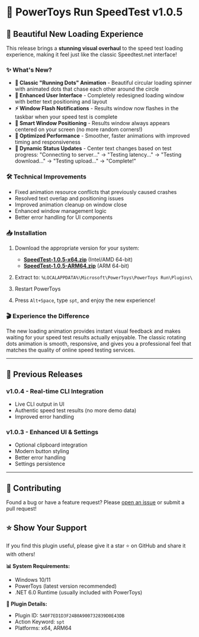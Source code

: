 # 🚀 PowerToys Run SpeedTest v1.0.5

## 🎨 Beautiful New Loading Experience

This release brings a **stunning visual overhaul** to the speed test loading experience, making it feel just like the classic Speedtest.net interface!

### ✨ What's New?

- **🎯 Classic "Running Dots" Animation** - Beautiful circular loading spinner with animated dots that chase each other around the circle
- **📱 Enhanced User Interface** - Completely redesigned loading window with better text positioning and layout
- **⚡ Window Flash Notifications** - Results window now flashes in the taskbar when your speed test is complete
- **🎯 Smart Window Positioning** - Results window always appears centered on your screen (no more random corners!)
- **🔧 Optimized Performance** - Smoother, faster animations with improved timing and responsiveness
- **💫 Dynamic Status Updates** - Center text changes based on test progress: "Connecting to server..." → "Testing latency..." → "Testing download..." → "Testing upload..." → "Complete!"

### 🛠️ Technical Improvements

- Fixed animation resource conflicts that previously caused crashes
- Resolved text overlap and positioning issues
- Improved animation cleanup on window close
- Enhanced window management logic
- Better error handling for UI components

### 📥 Installation

1. Download the appropriate version for your system:
   - **[SpeedTest-1.0.5-x64.zip](https://github.com/ruslanlap/PowerToysRun-SpeedTest/releases/download/v1.0.5/SpeedTest-1.0.5-x64.zip)** (Intel/AMD 64-bit)
   - **[SpeedTest-1.0.5-ARM64.zip](https://github.com/ruslanlap/PowerToysRun-SpeedTest/releases/download/v1.0.5/SpeedTest-1.0.5-ARM64.zip)** (ARM 64-bit)

2. Extract to: `%LOCALAPPDATA%\Microsoft\PowerToys\PowerToys Run\Plugins\`
3. Restart PowerToys
4. Press `Alt+Space`, type `spt`, and enjoy the new experience!

### 🎬 Experience the Difference

The new loading animation provides instant visual feedback and makes waiting for your speed test results actually enjoyable. The classic rotating dots animation is smooth, responsive, and gives you a professional feel that matches the quality of online speed testing services.

---

## 🔄 Previous Releases

### v1.0.4 - Real-time CLI Integration
- Live CLI output in UI
- Authentic speed test results (no more demo data)
- Improved error handling

### v1.0.3 - Enhanced UI & Settings
- Optional clipboard integration
- Modern button styling
- Better error handling
- Settings persistence

---

## 🤝 Contributing

Found a bug or have a feature request? Please [open an issue](https://github.com/ruslanlap/PowerToysRun-SpeedTest/issues) or submit a pull request!

## ⭐ Show Your Support

If you find this plugin useful, please give it a star ⭐ on GitHub and share it with others!

**📊 System Requirements:**
- Windows 10/11
- PowerToys (latest version recommended)
- .NET 6.0 Runtime (usually included with PowerToys)

**🔧 Plugin Details:**
- Plugin ID: `5A0F7ED1D3F24B0A900732839D0E43DB`
- Action Keyword: `spt`
- Platforms: x64, ARM64 